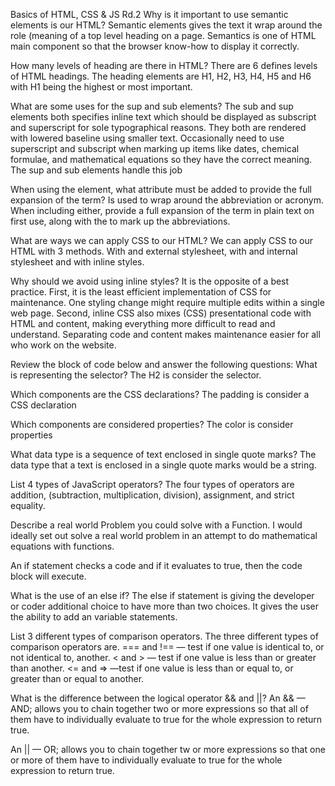 Basics of HTML, CSS & JS Rd.2
Why is it important to use semantic elements is our HTML? Semantic elements gives the text it wrap around the role (meaning of a top level heading on a page. Semantics is one of HTML main component so that the browser know-how to display it correctly.

How many levels of heading are there in HTML? There are 6 defines levels of HTML headings. The heading elements are H1, H2, H3, H4, H5 and H6 with H1 being the highest or most important.

What are some uses for the sup and sub elements? The sub and sup elements both specifies inline text which should be displayed as subscript and superscript for sole typographical reasons. They both are rendered with lowered baseline using smaller text. Occasionally need to use superscript and subscript when marking up items like dates, chemical formulae, and mathematical equations so they have the correct meaning. The sup and sub elements handle this job

When using the  element, what attribute must be added to provide the full expansion of the term? Is used to wrap around the abbreviation or acronym. When including either, provide a full expansion of the term in plain text on first use, along with the to mark up the abbreviations.

What are ways we can apply CSS to our HTML? We can apply CSS to our HTML with 3 methods. With and external stylesheet, with and internal stylesheet and with inline styles.

Why should we avoid using inline styles? It is the opposite of a best practice. First, it is the least efficient implementation of CSS for maintenance. One styling change might require multiple edits within a single web page. Second, inline CSS also mixes (CSS) presentational code with HTML and content, making everything more difficult to read and understand. Separating code and content makes maintenance easier for all who work on the website.

Review the block of code below and answer the following questions: What is representing the selector? The H2 is consider the selector.

Which components are the CSS declarations? The padding is consider a CSS declaration

Which components are considered properties? The color is consider properties

What data type is a sequence of text enclosed in single quote marks? The data type that a text is enclosed in a single quote marks would be a string.

List 4 types of JavaScript operators? The four types of operators are addition, (subtraction, multiplication, division), assignment, and strict equality.

Describe a real world Problem you could solve with a Function. I would ideally set out solve a real world problem in an attempt to do mathematical equations with functions.

An if statement checks a code and if it evaluates to true, then the code block will execute.

What is the use of an else if? The else if statement is giving the developer or coder additional choice to have more than two choices. It gives the user the ability to add an variable statements.

List 3 different types of comparison operators. The three different types of comparison operators are. === and !== — test if one value is identical to, or not identical to, another. < and > — test if one value is less than or greater than another. <= and => —test if one value is less than or equal to, or greater than or equal to another.

What is the difference between the logical operator && and ||? An && — AND; allows you to chain together two or more expressions so that all of them have to individually evaluate to true for the whole expression to return true.

An || — OR; allows you to chain together tw or more expressions so that one or more of them have to individually evaluate to true for the whole expression to return true.